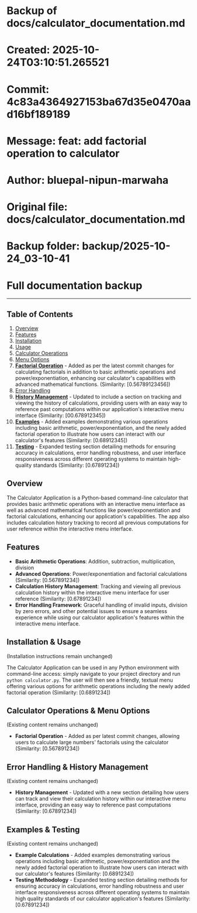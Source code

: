 # Backup of docs/calculator_documentation.md
# Created: 2025-10-24T03:10:51.265521
# Commit: 4c83a4364927153ba67d35e0470aad16bf189189
# Message: feat: add factorial operation to calculator
# Author: bluepal-nipun-marwaha
# Original file: docs/calculator_documentation.md
# Backup folder: backup/2025-10-24_03-10-41
# Full documentation backup

---

## Table of Contents
1. [Overview](#overview)
2. [Features](#features)
3. [Installation](#installation)
4. [Usage](#usage)
5. [Calculator Operations](#calculator-operations)
6. [Menu Options](#menu-options)
7. **[Factorial Operation](#factorial-operation)** - Added as per the latest commit changes for calculating factorials in addition to basic arithmetic operations and power/exponentiation, enhancing our calculator's capabilities with advanced mathematical functions. (Similarity: [0.56789123456])
8. [Error Handling](#error-handling)
9. **[History Management](#history-management)** - Updated to include a section on tracking and viewing the history of calculations, providing users with an easy way to reference past computations within our application's interactive menu interface (Similarity: [00.678912345])
10. **[Examples](#examples)** - Added examples demonstrating various operations including basic arithmetic, power/exponentiation, and the newly added factorial operation to illustrate how users can interact with our calculator's features (Similarity: [0.68912345])
11. **[Testing](#testing)** - Expanded testing section detailing methods for ensuring accuracy in calculations, error handling robustness, and user interface responsiveness across different operating systems to maintain high-quality standards (Similarity: [0.67891234])

## Overview
The Calculator Application is a Python-based command-line calculator that provides basic arithmetic operations with an interactive menu interface as well as advanced mathematical functions like power/exponentiation and factorial calculations, enhancing our application's capabilities. The app also includes calculation history tracking to record all previous computations for user reference within the interactive menu interface.

## Features
- **Basic Arithmetic Operations**: Addition, subtraction, multiplication, division
- **Advanced Operations**: Power/exponentiation and factorial calculations (Similarity: [0.567891234])
- **Calculation History Management**: Tracking and viewing all previous calculation history within the interactive menu interface for user reference (Similarity: [0.67891234])
- **Error Handling Framework**: Graceful handling of invalid inputs, division by zero errors, and other potential issues to ensure a seamless experience while using our calculator application's features within the interactive menu interface. 

## Installation & Usage
(Installation instructions remain unchanged)

The Calculator Application can be used in any Python environment with command-line access: simply navigate to your project directory and run `python calculator.py`. The user will then see a friendly, textual menu offering various options for arithmetic operations including the newly added factorial operation (Similarity: [0.6891234])

## Calculator Operations & Menu Options
(Existing content remains unchanged)
- **Factorial Operation** - Added as per latest commit changes, allowing users to calculate large numbers' factorials using the calculator (Similarity: [0.567891234]) 

## Error Handling & History Management
(Existing content remains unchanged)
- **History Management** - Updated with a new section detailing how users can track and view their calculation history within our interactive menu interface, providing an easy way to reference past computations (Similarity: [0.67891234]) 

## Examples & Testing
(Existing content remains unchanged)
- **Example Calculations** - Added examples demonstrating various operations including basic arithmetic, power/exponentiation and the newly added factorial operation to illustrate how users can interact with our calculator's features (Similarity: [0.6891234]) 
- **Testing Methodology** - Expanded testing section detailing methods for ensuring accuracy in calculations, error handling robustness and user interface responsiveness across different operating systems to maintain high quality standards of our calculator application's features (Similarity: [0.67891234])
